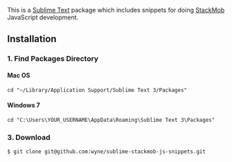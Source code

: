 This is a [Sublime Text](http://www.sublimetext.com/) package which includes snippets for doing [StackMob](http://www.stackmob.com) JavaScript development.

## Installation ##

### 1. Find Packages Directory

#### Mac OS

    cd "~/Library/Application Support/Sublime Text 3/Packages"

#### Windows 7

    cd "C:\Users\YOUR_USERNAME\AppData\Roaming\Sublime Text 3\Packages"

### 3. Download

    $ git clone git@github.com:wyne/sublime-stackmob-js-snippets.git
